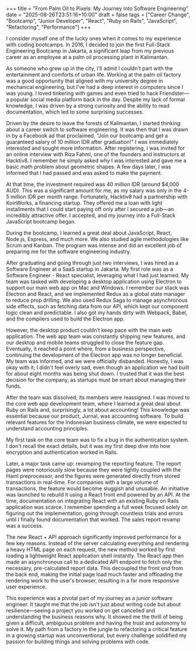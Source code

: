 +++
title = "From Palm Oil to Pixels: My Journey into Software Engineering"
date = "2025-08-26T23:51:16+10:00"
draft = false
tags = ["Career Change", "Bootcamp", "Junior Developer", "React", "Ruby on Rails", "JavaScript", "Refactoring", "Performance"]
+++

I consider myself one of the lucky ones when it comes to my experience with coding bootcamps. In 2016, I decided to join the first Full-Stack Engineering Bootcamp in Jakarta, a significant leap from my previous career as an employee at a palm oil processing plant in Kalimantan. <!--more-->

As someone who grew up in the city, I'll admit I couldn't part with the entertainment and comforts of urban life. Working at the palm oil factory was a good opportunity that aligned with my university degree in mechanical engineering, but I've had a deep interest in computers since I was young. I loved tinkering with games and even tried to hack Friendster—a popular social media platform back in the day. Despite my lack of formal knowledge, I was driven by a strong curiosity and the ability to read documentation, which led to some surprising successes.

Driven by the desire to leave the forests of Kalimantan, I started thinking about a career switch to software engineering. It was then that I was drawn in by a Facebook ad that proclaimed, "Join our bootcamp and get a guaranteed salary of 10 million IDR after graduation!" I was immediately interested and sought more information. After registering, I was invited for an online interview with Riza Fahmi, one of the founders and instructors at Hacktiv8. I remember he simply asked why I was interested and gave me a basic math problem about geometric shapes. A few days later, I was informed that I had passed and was asked to make the payment.

At that time, the investment required was 40 million IDR (around $4,000 AUD). This was a significant amount for me, as my salary was only in the 4-5 million IDR per month range. Fortunately, Hacktiv8 had a partnership with KoinWorks, a financing startup. They offered me a loan with light installments that I could start paying off only after I secured a job—an incredibly attractive offer. I accepted, and my journey into a Full-Stack JavaScript bootcamp began.

During the bootcamp, I learned a great deal about JavaScript, React, Node.js, Express, and much more. We also studied agile methodologies like Scrum and Kanban. The program was intense and did an excellent job of preparing me for the software engineering industry.

After graduating and going through just two interviews, I was hired as a Software Engineer at a SaaS startup in Jakarta. My first role was as a Software Engineer - React specialist, leveraging what I had just learned. My team was tasked with developing a desktop application using Electron to support our main web app on Mac and Windows. I remember our stack was Electron and React, and we implemented Redux as a global state manager to reduce prop drilling. We also used Redux Saga to manage asynchronous side effects, such as fetching data from our API, which kept our component logic clean and predictable. I also got my hands dirty with Webpack, Babel, and the compilers used to build the Electron app.

However, the desktop product couldn’t keep pace with the main web application. The web app team was constantly shipping new features, and our desktop and mobile teams struggled to close the feature gap. Eventually, it reached a point where, from a business perspective, continuing the development of the Electron app was no longer beneficial. My team was informed, and we were officially disbanded. Honestly, I was okay with it; I didn't feel overly sad, even though an application we had built for about eight months was being shut down. I trusted that it was the best decision for the company, as startups must be smart about managing their funds.

After the team was dissolved, its members were reassigned. I was moved to the core web app development team, where I learned a great deal about Ruby on Rails and, surprisingly, a lot about accounting! This knowledge was essential because our product, Jurnal, was accounting software. To build relevant features for the Indonesian business climate, we were expected to understand accounting principles.

My first task on the core team was to fix a bug in the authentication system. I don't recall the exact details, but it was my first deep dive into how encryption and authentication worked in Rails.

Later, a major task came up: revamping the reporting feature. The report pages were notoriously slow because they were tightly coupled with the Haml preprocessor, and the figures were generated directly from stored transactions in real-time. For companies with a large volume of transactions, the feature would become sluggish and unusable. An initiative was launched to rebuild it using a React front end powered by an API. At the time, documentation on integrating React with an existing Ruby on Rails application was scarce. I remember spending a full week focused solely on figuring out the implementation, going through countless trials and errors until I finally found documentation that worked. The sales report revamp was a success.

The new React + API approach significantly improved performance for a few key reasons. Instead of the server calculating everything and rendering a heavy HTML page on each request, the new method worked by first loading a lightweight React application shell instantly. The React app then made an asynchronous call to a dedicated API endpoint to fetch only the necessary, pre-calculated report data. This decoupled the front end from the back end, making the initial page load much faster and offloading the rendering work to the user's browser, resulting in a far more responsive user experience.

This experience was a pivotal part of my journey as a junior software engineer. It taught me that the job isn't just about writing code but about resilience—seeing a project you worked on get cancelled and understanding the business reasons why. It showed me the thrill of being given a difficult, ambiguous problem and having the trust and autonomy to solve it. My path from a factory in the jungle to refactoring a critical feature in a growing startup was unconventional, but every challenge solidified my passion for building things and solving problems with code.